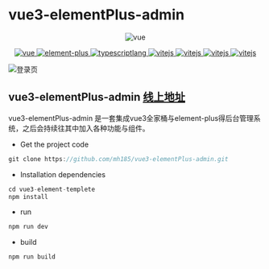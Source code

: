 # vue3-elementPlus-admin

<p align="center">
    <img src="https://vkceyugu.cdn.bspapp.com/VKCEYUGU-201d7d1b-d463-4f91-8946-6d0f6581a344/1e058553-ba12-4afe-b2b5-97da3892c78b.png" alt="vue">
</p>

<p align="center">
    <a href="https://v3.cn.vuejs.org/">
        <img src="https://img.shields.io/badge/vue-3%2B-green" alt="vue" />
    </a>
    <a href="https://element-plus.gitee.io/zh-CN/#/zh-CN/component/installation">
        <img src="https://img.shields.io/badge/element--plus-1%2B-red" alt="element-plus">
    </a>
    <a href="https://www.typescriptlang.org/">
        <img src="https://img.shields.io/badge/typescript-4%2B-blue" alt="typescriptlang">
    </a>
    <a href="https://vitejs.cn/">
        <img src="https://img.shields.io/badge/vite-2%2B-orange" alt="vitejs">
    </a>
    <a href="https://echarts.apache.org/zh/index.html">
        <img src="https://img.shields.io/badge/echarts-5%2B-brightgreen" alt="vitejs">
    </a>
    <a href="http://i18njs.com/">
        <img src="https://img.shields.io/badge/i18n-9%2B-lightgrey" alt="vitejs">
    </a>
    <a href="https://www.sass.hk/">
        <img src="https://img.shields.io/badge/sass-1%2B-yellow" alt="vitejs">
    </a>
</p>

<img src="https://img-blog.csdnimg.cn/f204bf11efcb470096f01fd0a037a463.png" alt="登录页" />

## vue3-elementPlus-admin [线上地址]()

vue3-elementPlus-admin 是一套集成vue3全家桶与element-plus得后台管理系统，之后会持续往其中加入各种功能与组件。

- Get the project code

```javascript
git clone https://github.com/mh185/vue3-elementPlus-admin.git
```

- Installation dependencies

```javascript
cd vue3-element-templete
npm install
```

- run

```javascript
npm run dev
```

- build

```javascript
npm run build
```
